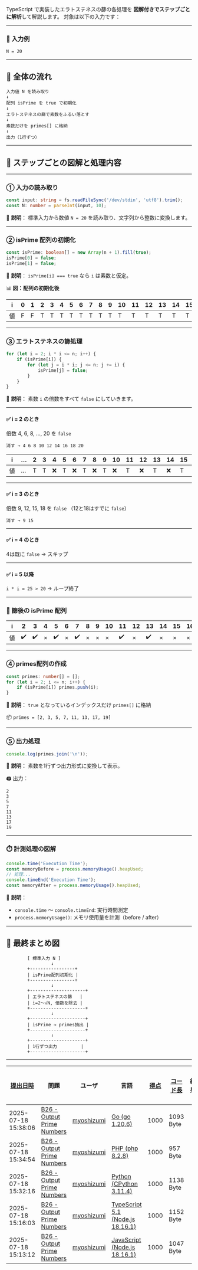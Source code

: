 TypeScript で実装したエラトステネスの篩の各処理を **図解付きでステップごとに解析**して解説します。
対象は以下の入力です：

---

### 🔢 **入力例**

```
N = 20
```

---

## 🧠 全体の流れ

```text
入力値 N を読み取り
↓
配列 isPrime を true で初期化
↓
エラトステネスの篩で素数をふるい落とす
↓
素数だけを primes[] に格納
↓
出力（1行ずつ）
```

---

## 🧩 ステップごとの図解と処理内容

---

### ① 入力の読み取り

```ts
const input: string = fs.readFileSync('/dev/stdin', 'utf8').trim();
const N: number = parseInt(input, 10);
```

📘 **説明**：
標準入力から数値 `N = 20` を読み取り、文字列から整数に変換します。

---

### ② isPrime 配列の初期化

```ts
const isPrime: boolean[] = new Array(n + 1).fill(true);
isPrime[0] = false;
isPrime[1] = false;
```

📘 **説明**：
`isPrime[i] === true` なら `i` は素数と仮定。

📊 **図：配列の初期化後**

| i | 0 | 1 | 2 | 3 | 4 | 5 | 6 | 7 | 8 | 9 | 10 | 11 | 12 | 13 | 14 | 15 | 16 | 17 | 18 | 19 | 20 |
| - | - | - | - | - | - | - | - | - | - | - | -- | -- | -- | -- | -- | -- | -- | -- | -- | -- | -- |
| 値 | F | F | T | T | T | T | T | T | T | T | T  | T  | T  | T  | T  | T  | T  | T  | T  | T  | T  |

---

### ③ エラトステネスの篩処理

```ts
for (let i = 2; i * i <= n; i++) {
    if (isPrime[i]) {
        for (let j = i * i; j <= n; j += i) {
            isPrime[j] = false;
        }
    }
}
```

📘 **説明**：
素数 `i` の倍数をすべて `false` にしていきます。

---

#### ✅ i = 2 のとき

倍数 4, 6, 8, …, 20 を `false`

```text
消す → 4 6 8 10 12 14 16 18 20
```

| i | … | 2 | 3 | 4 | 5 | 6 | 7 | 8 | 9 | 10 | 11 | 12 | 13 | 14 | 15 | 16 | 17 | 18 | 19 | 20 |
| - | - | - | - | - | - | - | - | - | - | -- | -- | -- | -- | -- | -- | -- | -- | -- | -- | -- |
| 値 | … | T | T | ❌ | T | ❌ | T | ❌ | T | ❌  | T  | ❌  | T  | ❌  | T  | ❌  | T  | ❌  | T  | ❌  |

---

#### ✅ i = 3 のとき

倍数 9, 12, 15, 18 を `false`
（12と18はすでに `false`）

```text
消す → 9 15
```

---

#### ✅ i = 4 のとき

4は既に `false` → スキップ

---

#### ✅ i = 5 以降

`i * i = 25 > 20` → ループ終了

---

### 🔎 篩後の isPrime 配列

| i | 2  | 3  | 4 | 5  | 6 | 7  | 8 | 9 | 10 | 11 | 12 | 13 | 14 | 15 | 16 | 17 | 18 | 19 | 20 |
| - | -- | -- | - | -- | - | -- | - | - | -- | -- | -- | -- | -- | -- | -- | -- | -- | -- | -- |
| 値 | ✔️ | ✔️ | × | ✔️ | × | ✔️ | × | × | ×  | ✔️ | ×  | ✔️ | ×  | ×  | ×  | ✔️ | ×  | ✔️ | ×  |

---

### ④ primes配列の作成

```ts
const primes: number[] = [];
for (let i = 2; i <= n; i++) {
    if (isPrime[i]) primes.push(i);
}
```

📘 **説明**：
`true` となっているインデックスだけ `primes[]` に格納

📦 `primes = [2, 3, 5, 7, 11, 13, 17, 19]`

---

### ⑤ 出力処理

```ts
console.log(primes.join('\n'));
```

📘 **説明**：
素数を1行ずつ出力形式に変換して表示。

🖨️ 出力：

```
2
3
5
7
11
13
17
19
```

---

### ⏱️ 計測処理の図解

```ts
console.time('Execution Time');
const memoryBefore = process.memoryUsage().heapUsed;
// 処理...
console.timeEnd('Execution Time');
const memoryAfter = process.memoryUsage().heapUsed;
```

📘 **説明**：

* `console.time` 〜 `console.timeEnd`: 実行時間測定
* `process.memoryUsage()`: メモリ使用量を計測（before / after）

---

## 📌 最終まとめ図

```text
        [ 標準入力 N ]
                 ↓
        +-----------------+
        | isPrime配列初期化 |
        +-----------------+
                 ↓
        +---------------------+
        | エラトステネスの篩   |
        | i=2〜√N, 倍数を除去 |
        +---------------------+
                 ↓
        +---------------------+
        | isPrime → primes抽出 |
        +---------------------+
                 ↓
        +---------------------+
        | 1行ずつ出力         |
        +---------------------+
```

---

| [提出日時](https://atcoder.jp/contests/tessoku-book/submissions/me?desc=true&orderBy=created) | 問題 | ユーザ | 言語 | [得点](https://atcoder.jp/contests/tessoku-book/submissions/me?desc=true&orderBy=score) | [コード長](https://atcoder.jp/contests/tessoku-book/submissions/me?orderBy=source_length) | 結果 | [実行時間](https://atcoder.jp/contests/tessoku-book/submissions/me?orderBy=time_consumption) | [メモリ](https://atcoder.jp/contests/tessoku-book/submissions/me?orderBy=memory_consumption) |  |
| --- | --- | --- | --- | --- | --- | --- | --- | --- | --- |
| 2025-07-18 15:38:06 | [B26 - Output Prime Numbers](https://atcoder.jp/contests/tessoku-book/tasks/tessoku_book_cy) | [myoshizumi](https://atcoder.jp/users/myoshizumi) | [Go (go 1.20.6)](https://atcoder.jp/contests/tessoku-book/submissions/me?f.Language=5002) | 1000 | 1093 Byte |  | 11 ms | 5532 KiB | [詳細](https://atcoder.jp/contests/tessoku-book/submissions/67678439) |
| 2025-07-18 15:34:54 | [B26 - Output Prime Numbers](https://atcoder.jp/contests/tessoku-book/tasks/tessoku_book_cy) | [myoshizumi](https://atcoder.jp/users/myoshizumi) | [PHP (php 8.2.8)](https://atcoder.jp/contests/tessoku-book/submissions/me?f.Language=5016) | 1000 | 957 Byte |  | 59 ms | 38428 KiB | [詳細](https://atcoder.jp/contests/tessoku-book/submissions/67678386) |
| 2025-07-18 15:32:16 | [B26 - Output Prime Numbers](https://atcoder.jp/contests/tessoku-book/tasks/tessoku_book_cy) | [myoshizumi](https://atcoder.jp/users/myoshizumi) | [Python (CPython 3.11.4)](https://atcoder.jp/contests/tessoku-book/submissions/me?f.Language=5055) | 1000 | 1138 Byte |  | 98 ms | 21440 KiB | [詳細](https://atcoder.jp/contests/tessoku-book/submissions/67678340) |
| 2025-07-18 15:16:03 | [B26 - Output Prime Numbers](https://atcoder.jp/contests/tessoku-book/tasks/tessoku_book_cy) | [myoshizumi](https://atcoder.jp/users/myoshizumi) | [TypeScript 5.1 (Node.js 18.16.1)](https://atcoder.jp/contests/tessoku-book/submissions/me?f.Language=5058) | 1000 | 1152 Byte |  | 66 ms | 62340 KiB | [詳細](https://atcoder.jp/contests/tessoku-book/submissions/67678054) |
| 2025-07-18 15:13:12 | [B26 - Output Prime Numbers](https://atcoder.jp/contests/tessoku-book/tasks/tessoku_book_cy) | [myoshizumi](https://atcoder.jp/users/myoshizumi) | [JavaScript (Node.js 18.16.1)](https://atcoder.jp/contests/tessoku-book/submissions/me?f.Language=5009) | 1000 | 1047 Byte |  | 67 ms | 62276 KiB | [詳細](https://atcoder.jp/contests/tessoku-book/submissions/67678009) |